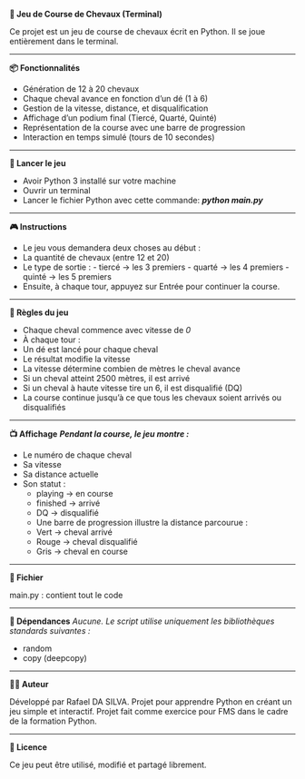 
**🐎 Jeu de Course de Chevaux (Terminal)**
  
  Ce projet est un jeu de course de chevaux écrit en Python.
  Il se joue entièrement dans le terminal.
***
**📦 Fonctionnalités**
 - Génération de 12 à 20 chevaux
 - Chaque cheval avance en fonction d’un dé (1 à 6)
 - Gestion de la vitesse, distance, et disqualification
 - Affichage d’un podium final (Tiercé, Quarté, Quinté)
 - Représentation de la course avec une barre de progression
 - Interaction en temps simulé (tours de 10 secondes)
 ***
**🚀 Lancer le jeu**
 - Avoir Python 3 installé sur votre machine
 - Ouvrir un terminal
 - Lancer le fichier Python avec cette commande: ***python main.py***
***
**🎮 Instructions**
 - Le jeu vous demandera deux choses au début :
 - La quantité de chevaux (entre 12 et 20)
 - Le type de sortie :
       - tiercé → les 3 premiers
       - quarté → les 4 premiers
       - quinté → les 5 premiers
 - Ensuite, à chaque tour, appuyez sur Entrée pour continuer la course.
***
**🎲 Règles du jeu**
 - Chaque cheval commence avec vitesse de *0*
 - À chaque tour :
 - Un dé est lancé pour chaque cheval
 - Le résultat modifie la vitesse
 - La vitesse détermine combien de mètres le cheval avance
 - Si un cheval atteint 2500 mètres, il est arrivé
 - Si un cheval à haute vitesse tire un 6, il est disqualifié (DQ)
 - La course continue jusqu’à ce que tous les chevaux soient arrivés ou disqualifiés
***
**📺 Affichage**
 ***Pendant la course, le jeu montre :***
 - Le numéro de chaque cheval
 - Sa vitesse
 - Sa distance actuelle
 - Son statut :
	- playing → en course
	- finished → arrivé
	- DQ → disqualifié
	- Une barre de progression illustre la distance parcourue :
	- Vert → cheval arrivé
	- Rouge → cheval disqualifié
	- Gris → cheval en course
***
**📁 Fichier**

main.py : contient tout le code
***
**🔧 Dépendances**
*Aucune. Le script utilise uniquement les bibliothèques standards suivantes :*
 - random
 - copy (deepcopy)
***
**👨‍💻 Auteur**

Développé par Rafael DA SILVA.
Projet pour apprendre Python en créant un jeu simple et interactif.
Projet fait comme exercice pour FMS dans le cadre de la formation Python.
***
**📄 Licence**

Ce jeu peut être utilisé, modifié et partagé librement.
